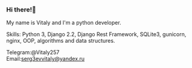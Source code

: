 ### Hi there!👋

My name is Vitaly and I'm a python developer.

Skills: Python 3, Django 2.2, Django Rest Framework, SQLite3, gunicorn, nginx, ООP, algorithms and data structures.

Telegram:@Vitaly257    
Email:serg3evvitaly@yandex.ru
<!--
**Vitaly1996/Vitaly1996** is a ✨ _special_ ✨ repository because its `README.md` (this file) appears on your GitHub profile.

Here are some ideas to get you started:

- 🔭 I’m currently working on ...
- 🌱 I’m currently learning ...
- 👯 I’m looking to collaborate on ...
- 🤔 I’m looking for help with ...
- 💬 Ask me about ...
- 📫 How to reach me: ...
- 😄 Pronouns: ...
- ⚡ Fun fact: ...
-->
